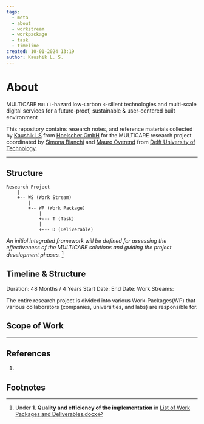 ```yaml
---
tags:
  - meta
  - about
  - workstream
  - workpackage
  - task
  - timeline
created: 10-01-2024 13:19
author: Kaushik L. S.
---
```


# About
MULTICARE `MULTI`-hazard low-`CA`rbon `RE`silient technologies and multi-scale digital services for a future-proof, sustainable & user-centered built environment

This repository contains research notes, and reference materials collected by [Kaushik LS](https://www.linkedin.com/in/thekaushikls/) from [Hoelscher GmbH](https://in.linkedin.com/company/hoelscher-gmbh) for the MULTICARE research project coordinated by [Simona Bianchi](https://www.linkedin.com/in/simona-bianchi-121190/) and [Mauro Overend](https://www.linkedin.com/in/mauro-overend-8413867a/) from [Delft University of Technology](https://www.linkedin.com/school/tudelft/).

---
## Structure
```
Research Project
	|
	+-- WS (Work Stream)
		|
		+-- WP (Work Package)
			|
			+--- T (Task)
			|
			+--- D (Deliverable)
```

*An initial integrated framework will be defined for assessing the effectiveness of the MULTICARE solutions and guiding the project development phases.* [^1]



## Timeline & Structure

Duration: 48 Months / 4 Years
Start Date:
End Date: 
Work Streams: 


The entire research project is divided into various Work-Packages(WP) that various collaborators (companies, universities, and labs) are responsible for.


## Scope of Work


	

---
## References
1. 
## Footnotes
[^1]: Under **1. Quality and efficiency of the implementation** in [List of Work Packages and Deliverables.docx]() 